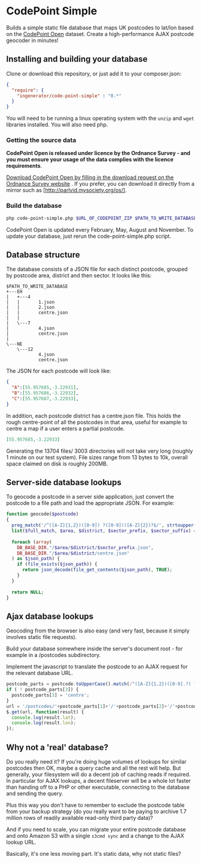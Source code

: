 # CodePoint Simple

Builds a simple static file database that maps UK postcodes to lat/lon based on
the [CodePoint Open](http://data.gov.uk/dataset/code-point-open) dataset. 
Create a high-performance AJAX postcode geocoder in minutes!

## Installing and building your database

Clone or download this repository, or just add it to your composer.json:

```json
{
  "require": {
    "ingenerator/code-point-simple" : "0.*"
  }
}
```

You will need to be running a linux operating system with the `unzip` and `wget` 
libraries installed. You will also need php.

### Getting the source data

**CodePoint Open is released under licence by the Ordnance Survey - and you must
ensure your usage of the data complies with the licence requirements**.

[Download CodePoint Open by filling in the download request on the Ordnance Survey website](http://www.ordnancesurvey.co.uk/business-and-government/products/code-point-open.html)
. If you prefer, you can download it directly from a mirror such as [http://parlvid.mysociety.org/os/].

### Build the database

```bash
php code-point-simple.php $URL_OF_CODEPOINT_ZIP $PATH_TO_WRITE_DATABASE
```

CodePoint Open is updated every February, May, August and November. To update
your database, just rerun the code-point-simple.php script.

## Database structure

The database consists of a JSON file for each distinct postcode, grouped by
postcode area, district and then sector. It looks like this:

```
$PATH_TO_WRITE_DATABASE
+---EH
|   +---4
|   |       1.json
|   |       2.json
|   |       centre.json
|   |
|   \---7
|           4.json
|           centre.json
|
\---NE
    \---12
            4.json
            centre.json
```

The JSON for each postcode will look like:

```json
{
  "A":[55.957685,-3.22931],
  "B":[55.957686,-3.22932],
  "C":[55.957687,-3.22933],
}
```

In addition, each postcode district has a centre.json file. This holds the rough
centre-point of all the postcodes in that area, useful for example to centre a map
if a user enters a partial postcode.

```json
[55.957685,-3.22933]
```

Generating the 13704 files/ 3003 directories will not take very long (roughly 1 minute on our test system). File sizes range from 13 bytes to 10k, overall space claimed on disk is roughly 200MB.

## Server-side database lookups

To geocode a postcode in a server side application, just convert the postcode to
a file path and load the appropriate JSON. For example:

```php
function geocode($postcode)
{
  preg_match('/^([A-Z]{1,2})([0-9]) ?([0-9])([A-Z]{2})?$/', strtoupper($postcode), $matches);
  list($full_match, $area, $district, $sector_prefix, $sector_suffix) = $matches;
  
  foreach (array(
    DB_BASE_DIR."/$area/$district/$sector_prefix.json",
    DB_BASE_DIR."/$area/$district/centre.json"
  ) as $json_path) {
    if (file_exists($json_path)) {
      return json_decode(file_get_contents($json_path), TRUE);
    }
  }
  
  return NULL;
}
```

## Ajax database lookups

Geocoding from the browser is also easy (and very fast, because it simply involves static
file requests).

Build your database somewhere inside the server's document root - for example in a 
/postcodes subdirectory.

Implement the javascript to translate the postcode to an AJAX request for the relevant 
database URL.

```js
postcode_parts = postcode.toUpperCase().match(/^([A-Z]{1,2})([0-9].?) ?([0-9])([A-Z]{2})?$/);
if ( ! postcode_parts[3]) {
  postcode_parts[3] = 'centre';
}
url = '/postcodes/'+postcode_parts[1]+'/'+postcode_parts[2]+'/'+postcode_parts[3]+'.json';
$.get(url, function(result) {
  console.log(result.lat);
  console.log(result.lon);
});
```


## Why not a 'real' database?

Do you really need it? If you're doing huge volumes of lookups for similar 
postcodes then OK, maybe a query cache and all the rest will help. But generally,
your filesystem will do a decent job of caching reads if required. In particular
for AJAX lookups, a decent fileserver will be a whole lot faster than handing 
off to a PHP or other executable, connecting to the database and sending the query.

Plus this way you don't have to remember to exclude the postcode table from your
backup strategy (do you really want to be paying to archive 1.7 million rows of 
readily available read-only third party data)?

And if you need to scale, you can migrate your entire postcode database and onto 
Amazon S3 with a single `s3cmd sync` and a change to the AJAX lookup URL.

Basically, it's one less moving part. It's static data, why not static files?
